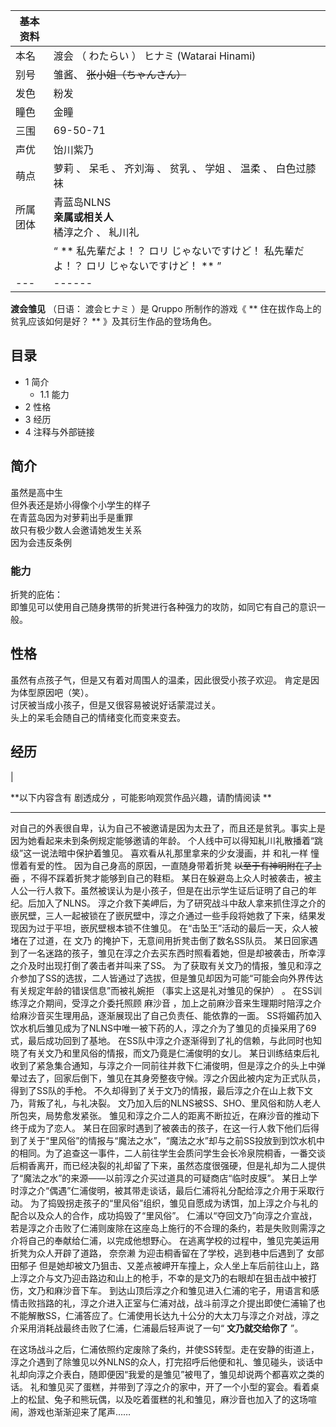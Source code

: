 |  **基本资料**  ||
|---|---|
|本名  |  渡会  （  わたらい  ）  ヒナミ  (Watarai Hinami)   |
|别号  |  雏酱、 ~~张小姐（ちゃんさん）~~  |
|发色  |  粉发   |
|瞳色  |  金瞳   |
|三围  |  69-50-71   |
|声优  |  饴川紫乃   |
|萌点  |  萝莉  、  呆毛  、  齐刘海  、  贫乳  、  学姐  、  温柔  、  白色过膝袜   |
|所属团体  |  青蓝岛NLNS   <br>**亲属或相关人**  <br>橘淳之介  、  糺川礼  <br>  |
||  “    ** 私先輩だよ！？  ロリ  じゃないですけど！  私先輩だよ！？  ロリ  じゃないですけど！  **   ”|
|---|------|
  
**渡会雏见** （日语：  渡会ヒナミ  ）是  Qruppo  所制作的游戏《 ** 住在拔作岛上的贫乳应该如何是好？  **
》及其衍生作品的登场角色。

##  目录

  * 1  简介 
    * 1.1  能力 
  * 2  性格 
  * 3  经历 
  * 4  注释与外部链接 

##  简介

虽然是高中生  
但外表还是娇小得像个小学生的样子  
在青蓝岛因为对萝莉出手是重罪  
故只有极少数人会邀请她发生关系  
因为会违反条例

###  能力

折凳的庇佑：  
即雏见可以使用自己随身携带的折凳进行各种强力的攻防，如同它有自己的意识一般。

##  性格

虽然有点孩子气，但是又有着对周围人的温柔，因此很受小孩子欢迎。  肯定是因为体型原因吧（笑）。  
讨厌被当成小孩子，但是又很容易被说好话蒙混过关。  
头上的呆毛会随自己的情绪变化而变来变去。

##  经历

|

**以下内容含有 剧透成分  ，可能影响观赏作品兴趣，请酌情阅读 **  
  
---  
  
对自己的外表很自卑，认为自己不被邀请是因为太丑了，而且还是贫乳。事实上是因为她看起来未到条例规定能够邀请的年龄。
个人线中可以得知糺川礼散播着“跳级”这一说法暗中保护着雏见。  喜欢看从礼那里拿来的少女漫画，并  和礼一样  憧憬着有爱的性。
因为自己身高的原因，一直随身带着折凳 ~~以至于有神明附在了上面~~ ，不得不踩着折凳才能够到自己的鞋柜。
某日在躲避岛上众人时被袭击，被主人公一行人救下。虽然被误认为是小孩子，但是在出示学生证后证明了自己的年纪。后加入了NLNS。
淳之介救下美岬后，为了研究战斗中敌人拿来抓住淳之介的嵌尻壁，三人一起被锁在了嵌尻壁中，淳之介通过一些手段将她救了下来，结果发现因为过于平坦，嵌尻壁根本锁不住雏见。
在“击坠王”活动的最后一天，众人被堵在了过道，在  文乃  的掩护下，无意间用折凳击倒了数名SS队员。
某日回家遇到了一名迷路的孩子，雏见在淳之介去买东西时照看着她，但是却被袭击，所幸淳之介及时出现打倒了袭击者并叫来了SS。
为了获取有关文乃的情报，雏见和淳之介参加了SS的选拔，二人皆通过了选拔，但是雏见却因为可能“可能会向外界传达有关规定年龄的错误信息”而被礼婉拒
（事实上这是礼对雏见的保护）  。  在SS训练淳之介期间，受淳之介委托照顾  麻沙音
，加上之前麻沙音来生理期时陪淳之介给麻沙音买生理用品，逐渐展现出了自己负责任、能依靠的一面。
SS将媚药加入饮水机后雏见成为了NLNS中唯一被下药的人，淳之介为了雏见的贞操采用了69式，最后成功回到了基地。
在SS队中淳之介逐渐得到了礼的信赖，与此同时也知晓了有关文乃和里风俗的情报，而文乃竟是仁浦俊明的女儿。
某日训练结束后礼收到了紧急集合通知，与淳之介一同前往并救下仁浦俊明，但是淳之介的头上中弹晕过去了，回家后倒下，雏见在其身旁整夜守候。淳之介因此被内定为正式队员，得到了SS队的手枪。
不久却得到了关于文乃的情报，最后淳之介在山上救下文乃，背叛了礼，与礼决裂。  文乃加入后的NLNS被SS、SHO、里风俗和防人老人所包夹，局势愈发紧张。
雏见和淳之介二人的距离不断拉近，在麻沙音的推动下终于成为了恋人。
某日在回家时遇到了被袭击的孩子，在这一行人救下他们后得到了关于“里风俗”的情报与“魔法之水”，“魔法之水”却与之前SS投放到到饮水机中的相同。为了追查这一事件，二人前往学生会质问学生会长冷泉院桐香，一番交谈后桐香离开，而已经决裂的礼却留了下来，虽然态度很强硬，但是礼却为二人提供了“魔法之水”的来源——以前淳之介买过道具的可疑商店“临时皮膜”。
某日上学时淳之介“偶遇”仁浦俊明，被其带走谈话，最后仁浦将礼分配给淳之介用于采取行动。
为了捣毁拐走孩子的“里风俗”组织，雏见自愿成为诱饵，加上淳之介与礼的配合以及众人的合作，成功捣毁了“里风俗”。
仁浦以“夺回文乃”向淳之介宣战，若是淳之介击败了仁浦则废除在这座岛上施行的不合理的条约，若是失败则需淳之介将自己的奉献给仁浦，以完成他想野心。
在逃离学校的过程中，雏见完美运用折凳为众人开辟了道路，  奈奈濑  为迎击桐香留在了学校，逃到巷中后遇到了  女部田郁子
但是她却被文乃狙击、又差点被岬开车撞上，众人坐上车后前往山上，路上淳之介与文乃迎击路边和山上的枪手，不幸的是文乃的右眼却在狙击战中被打伤，文乃和麻沙音下车。
到达山顶后淳之介和雏见进入仁浦的宅子，用语言和感情击败挡路的礼，淳之介进入正室与仁浦对战，战斗前淳之介提出即使仁浦输了也不能解散SS，仁浦答应了。仁浦使用长达九十公分的大太刀与淳之介对战，淳之介采用消耗战最终击败了仁浦，仁浦最后轻声说了一句“
**文乃就交给你了** ”。  </br>

在这场战斗之后，仁浦依照约定废除了条约，并使SS转型。走在安静的街道上，淳之介遇到了除雏见以外NLNS的众人，打完招呼后他便和礼、雏见碰头，谈话中礼却向淳之介表白，随即便因“我爱的是雏见”被甩了，雏见却说两个都喜欢之类的话。
礼和雏见买了蛋糕，并带到了淳之介的家中，开了一个小型的宴会。看着桌上的松鼠、兔子和熊玩偶，以及吃着蛋糕的礼和雏见，麻沙音也加入了的这场喧闹，游戏也渐渐迎来了尾声……
</br>  
  